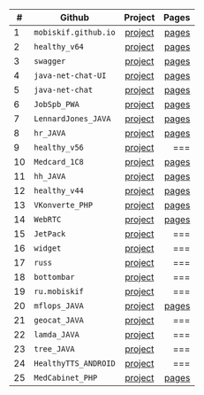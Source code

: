|#| Github        | Project       | Pages |
|---| ------------- |:-------------:| -----:|
|1|`mobiskif.github.io`|[project](https://github.com/mobiskif/mobiskif.github.io)|[pages](https://mobiskif.github.io/)|
|2|`healthy_v64`|[project](https://github.com/mobiskif/healthy_v64)|[pages](https://mobiskif.github.io/healthy_v64/)|
|3|`swagger`|[project](https://github.com/mobiskif/swagger)|[pages](https://mobiskif.github.io/swagger/)|
|4|`java-net-chat-UI`|[project](https://github.com/mobiskif/java-net-chat-UI)|[pages](https://mobiskif.github.io/java-net-chat-UI/)|
|5|`java-net-chat`|[project](https://github.com/mobiskif/java-net-chat)|[pages](https://mobiskif.github.io/java-net-chat/)|
|6|`JobSpb_PWA`|[project](https://github.com/mobiskif/JobSpb_PWA)|[pages](https://mobiskif.github.io/JobSpb_PWA/)|
|7|`LennardJones_JAVA`|[project](https://github.com/mobiskif/LennardJones_JAVA)|[pages](https://mobiskif.github.io/LennardJones_JAVA/)|
|8|`hr_JAVA`|[project](https://github.com/mobiskif/hr_JAVA)|[pages](https://mobiskif.github.io/hr_JAVA/)|
|9|`healthy_v56`|[project](https://github.com/mobiskif/healthy_v56)|===|
|10|`Medcard_1C8`|[project](https://github.com/mobiskif/Medcard_1C8)|[pages](https://mobiskif.github.io/Medcard_1C8/)|
|11|`hh_JAVA`|[project](https://github.com/mobiskif/hh_JAVA)|[pages](https://mobiskif.github.io/hh_JAVA/)|
|12|`healthy_v44`|[project](https://github.com/mobiskif/healthy_v44)|[pages](https://mobiskif.github.io/healthy_v44/)|
|13|`VKonverte_PHP`|[project](https://github.com/mobiskif/VKonverte_PHP)|[pages](https://mobiskif.github.io/VKonverte_PHP/)|
|14|`WebRTC`|[project](https://github.com/mobiskif/WebRTC)|[pages](https://mobiskif.github.io/WebRTC/)|
|15|`JetPack`|[project](https://github.com/mobiskif/JetPack)|===|
|16|`widget`|[project](https://github.com/mobiskif/widget)|===|
|17|`russ`|[project](https://github.com/mobiskif/russ)|===|
|18|`bottombar`|[project](https://github.com/mobiskif/bottombar)|===|
|19|`ru.mobiskif`|[project](https://github.com/mobiskif/ru.mobiskif)|===|
|20|`mflops_JAVA`|[project](https://github.com/mobiskif/mflops_JAVA)|[pages](https://mobiskif.github.io/mflops_JAVA/)|
|21|`geocat_JAVA`|[project](https://github.com/mobiskif/geocat_JAVA)|===|
|22|`lamda_JAVA`|[project](https://github.com/mobiskif/lamda_JAVA)|===|
|23|`tree_JAVA`|[project](https://github.com/mobiskif/tree_JAVA)|===|
|24|`HealthyTTS_ANDROID`|[project](https://github.com/mobiskif/HealthyTTS_ANDROID)|===|
|25|`MedCabinet_PHP`|[project](https://github.com/mobiskif/MedCabinet_PHP)|[pages](https://mobiskif.github.io/MedCabinet_PHP/)|


<!--
# Проекты

### Работа в СПб (PWA)
<img src="https://github.com/mobiskif/JobSpb_PWA/raw/master/2.png" width="50%" />

[Репозиторий на Git Hub](https://github.com/mobiskif/JobSpb_PWA)

[Приложение на Github Pages](https://mobiskif.github.io/JobSpb_PWA)
<br/>
<br/>

### Запись к врачу по ОМС в Санкт-Петербурге (Android)
<img src="https://github.com/mobiskif/Healthy_ANDROID/raw/master/1.png" width="50%" />

[Страница приложения](https://mobiskif.github.io/healthy_v64)

[Репозиторий](https://github.com/mobiskif/healthy_v44)

[Приложение на Google Play](https://play.google.com/store/search?q=mobiskif)

[apk](https://github.com/mobiskif/rev65/raw/master/app/release/app-release.apk)
-->

<!--
```markdown
Syntax highlighted code block

# Header 1
## Header 2
### Header 3

- Bulleted
- List

1. Numbered
2. List

**Bold** and _Italic_ and `Code` text

[Link](url) and ![Image](src)
```
-->

<!--
<br/>

[editor](https://github.com/mobiskif/mobiskif.github.io/edit/master/README.md)
-->
